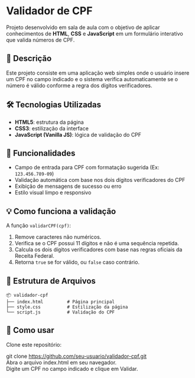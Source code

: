 # Validador de CPF

Projeto desenvolvido em sala de aula com o objetivo de aplicar conhecimentos de **HTML**, **CSS** e **JavaScript** em um formulário interativo que valida números de CPF.

## 📌 Descrição

Este projeto consiste em uma aplicação web simples onde o usuário insere um CPF no campo indicado e o sistema verifica automaticamente se o número é válido conforme a regra dos dígitos verificadores.

## 🛠 Tecnologias Utilizadas

- **HTML5**: estrutura da página
- **CSS3**: estilização da interface
- **JavaScript (Vanilla JS)**: lógica de validação do CPF

## 🚀 Funcionalidades

- Campo de entrada para CPF com formatação sugerida (Ex: `123.456.789-09`)
- Validação automática com base nos dois dígitos verificadores do CPF
- Exibição de mensagens de sucesso ou erro
- Estilo visual limpo e responsivo

## 💡 Como funciona a validação

A função `validarCPF(cpf)`:

1. Remove caracteres não numéricos.
2. Verifica se o CPF possui 11 dígitos e não é uma sequência repetida.
3. Calcula os dois dígitos verificadores com base nas regras oficiais da Receita Federal.
4. Retorna `true` se for válido, ou `false` caso contrário.

## 📁 Estrutura de Arquivos
```
📦 validador-cpf
├── index.html         # Página principal
├── style.css          # Estilização da página
└── script.js          # Validação do CPF
```

## 🧪 Como usar

Clone este repositório:

git clone https://github.com/seu-usuario/validador-cpf.git <br>
Abra o arquivo index.html em seu navegador. <br>
Digite um CPF no campo indicado e clique em Validar.
